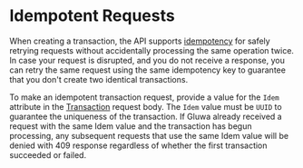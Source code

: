 # Idempotent Requests

When creating a transaction, the API supports [idempotency](https://en.wikipedia.org/wiki/Idempotence) for safely retrying requests without accidentally processing the same operation twice. In case your request is disrupted, and you do not receive a response, you can retry the same request using the same idempotency key to guarantee that you don't create two identical transactions.

To make an idempotent transaction request, provide a value for the `Idem` attribute in the [Transaction](https://app.gitbook.com/@gluwa/s/gluwa-documentation/\~/drafts/-M4pEZ8L7EwSLFdquoYR/api/transaction#request-body) request body. The `Idem` value must be `UUID` to guarantee the uniqueness of the transaction. If Gluwa already received a request with the same Idem value and the transaction has begun processing, any subsequent requests that use the same Idem value will be denied with 409 response regardless of whether the first transaction succeeded or failed.

